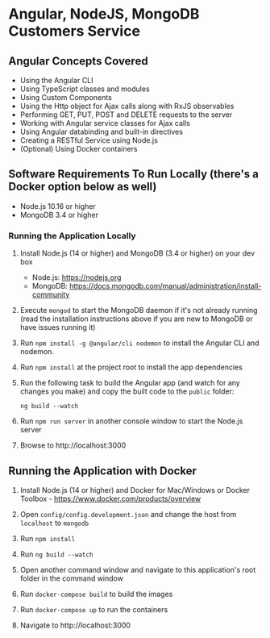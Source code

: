 # Angular, NodeJS, MongoDB Customers Service


## Angular Concepts Covered

* Using the Angular CLI
* Using TypeScript classes and modules
* Using Custom Components
* Using the Http object for Ajax calls along with RxJS observables
* Performing GET, PUT, POST and DELETE requests to the server
* Working with Angular service classes for Ajax calls
* Using Angular databinding and built-in directives
* Creating a RESTful Service using Node.js
* (Optional) Using Docker containers

## Software Requirements To Run Locally (there's a Docker option below as well)

* Node.js 10.16 or higher
* MongoDB 3.4 or higher

### Running the Application Locally

1. Install Node.js (14 or higher) and MongoDB (3.4 or higher) on your dev box

    * Node.js: https://nodejs.org
    * MongoDB: https://docs.mongodb.com/manual/administration/install-community

1. Execute `mongod` to start the MongoDB daemon if it's not already running (read the installation instructions above if you are new to MongoDB or have issues running it)

1. Run `npm install -g @angular/cli nodemon` to install the Angular CLI and nodemon.

1. Run `npm install` at the project root to install the app dependencies

1. Run the following task to build the Angular app (and watch for any changes you make) and copy the built code to the `public` folder: 

    `ng build --watch`

1. Run `npm run server` in another console window to start the Node.js server

1. Browse to http://localhost:3000


## Running the Application with Docker

1. Install Node.js (14 or higher) and Docker for Mac/Windows or Docker Toolbox - https://www.docker.com/products/overview

1. Open `config/config.development.json` and change the host from `localhost` to `mongodb`

1. Run `npm install`

1. Run `ng build --watch`

1. Open another command window and navigate to this application's root folder in the command window

1. Run `docker-compose build` to build the images

1. Run `docker-compose up` to run the containers

1. Navigate to http://localhost:3000


